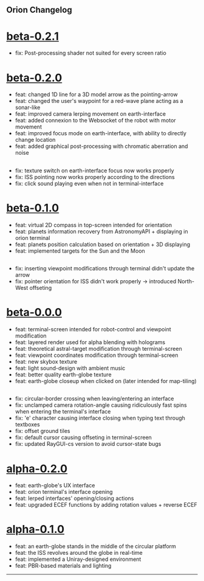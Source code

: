 ## Orion Changelog

# [beta-0.2.1]

- fix: Post-processing shader not suited for every screen ratio

# [beta-0.2.0]

- feat: changed 1D line for a 3D model arrow as the pointing-arrow
- feat: changed the user's waypoint for a red-wave plane acting as a sonar-like
- feat: improved camera lerping movement on earth-interface
- feat: added connexion to the Websocket of the robot with motor movement
- feat: improved focus mode on earth-interface, with ability to directly change location
- feat: added graphical post-processing with chromatic aberration and noise
##
- fix: texture switch on earth-interface focus now works properly
- fix: ISS pointing now works properly according to the directions
- fix: click sound playing even when not in terminal-interface

# [beta-0.1.0]
- feat: virtual 2D compass in top-screen intended for orientation
- feat: planets information recovery from AstronomyAPI + displaying in orion terminal
- feat: planets position calculation based on orientation + 3D displaying
- feat: implemented targets for the Sun and the Moon
##
- fix: inserting viewpoint modifications through terminal didn't update the arrow
- fix: pointer orientation for ISS didn't work properly -> introduced North-West offseting

# [beta-0.0.0]

- feat: terminal-screen intended for robot-control and viewpoint modification 
- feat: layered render used for alpha blending with holograms
- feat: theoretical astral-target modification through terminal-screen
- feat: viewpoint coordinates modification through terminal-screen
- feat: new skybox texture
- feat: light sound-design with ambient music
- feat: better quality earth-globe texture
- feat: earth-globe closeup when clicked on (later intended for map-tiling)
##
- fix: circular-border crossing when leaving/entering an interface
- fix: unclamped camera rotation-angle causing ridiculously fast spins when entering the terminal's interface
- fix: 'e' character causing interface closing when typing text through textboxes
- fix: offset ground tiles
- fix: default cursor causing offseting in terminal-screen
- fix: updated RayGUI-cs version to avoid cursor-state bugs

# [alpha-0.2.0]

- feat: earth-globe's UX interface
- feat: orion terminal's interface opening
- feat: lerped interfaces' opening/closing actions
- feat: upgraded ECEF functions by adding rotation values + reverse ECEF

# [alpha-0.1.0]

- feat: an earth-globe stands in the middle of the circular platform
- feat: the ISS revolves around the globe in real-time
- feat: implemented a Uniray-designed environment
- feat: PBR-based materials and lighting

---

[beta-0.2.1]: https://git.s2.rpn.ch/ComtesseE1/orion/-/releases/beta-0.2.1
[beta-0.2.0]: https://git.s2.rpn.ch/ComtesseE1/orion/-/releases/beta-0.2.0
[beta-0.1.0]: https://git.s2.rpn.ch/ComtesseE1/orion/-/tags/beta-0.1.0
[beta-0.0.0]: https://git.s2.rpn.ch/ComtesseE1/orion/-/releases/beta-0.0.0
[alpha-0.2.0]: https://git.s2.rpn.ch/ComtesseE1/orion/-/tags/alpha-0.2.0
[alpha-0.1.0]: https://git.s2.rpn.ch/ComtesseE1/orion/-/tags/alpha-0.1.0